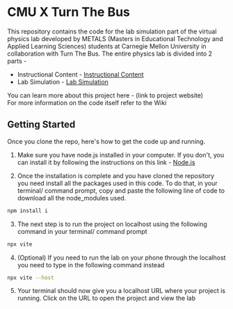 # CMU X Turn The Bus

This repository contains the code for the lab simulation part of the virtual physics lab developed by METALS (Masters in Educational Technology and Applied Learning Sciences) students at Carnegie Mellon University in collaboration with Turn The Bus.
The entire physics lab is divided into 2 parts -
* Instructional Content - [Instructional Content](https://github.com/Dhruvisha01/Capstone-MVPThreeWebsite)
* Lab Simulation - [Lab Simulation](https://github.com/Dhruvisha01/Capstone-MVPThreeLab) <br>

You can learn more about this project here - (link to project website) <br>
For more information on the code itself refer to the Wiki

## Getting Started

Once you clone the repo, here's how to get the code up and running.

1. Make sure you have node.js installed in your computer. If you don't, you can install it by following the instructions on this link - [Node.js](https://nodejs.org/en/download/package-manager)

2. Once the installation is complete and you have cloned the repository you need install all the packages used in this code. To do that, in your terminal/ command prompt, copy and paste the following line of code to download all the node_modules used.
```bash
npm install i
```
3. The next step is to run the project on localhost using the following command in your terminal/ command prompt
```bash
npx vite
```
4. (Optional) If you need to run the lab on your phone through the localhost you need to type in the following command instead
```bash
npx vite --host
```
5. Your terminal should now give you a localhost URL where your project is running. Click on the URL to open the project and view the lab







